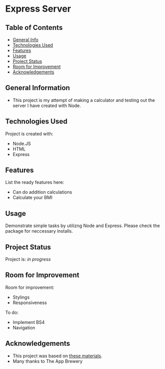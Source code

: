 # Express Server

## Table of Contents

* [General Info](#general-information)
* [Technologies Used](#technologies-used)
* [Features](#features)
* [Usage](#usage)
* [Project Status](#project-status)
* [Room for Improvement](#room-for-improvement)
* [Acknowledgements](#acknowledgements)


## General Information

- This project is my attempt of making a calculator and testing out the server I have created with Node.

## Technologies Used

Project is created with:
* Node.JS
* HTML
* Express

## Features

List the ready features here:
- Can do addition calculations
- Calculate your BMI

## Usage

Demonstrate simple tasks by utilizng Node and Express.
Please check the package for neccessary installs.


## Project Status

Project is: _in progress_ 


## Room for Improvement

Room for improvement:
- Stylings
- Responsiveness

To do:
- Implement BS4
- Navigation

## Acknowledgements

- This project was based on [these materials](https://www.udemy.com/course/the-complete-web-development-bootcamp/).
- Many thanks to The App Brewery

